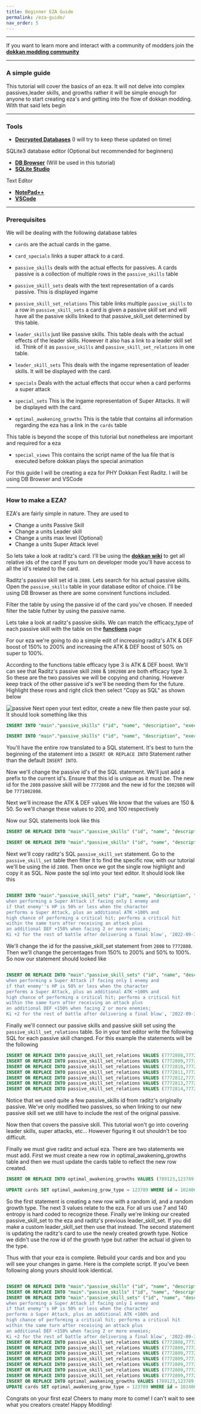 ```yaml
---
title: Beginner EZA Guide
permalink: /eza-guide/
nav_order: 5
---
```



---
If you want to learn more and interact with a community of modders join the [**dokkan modding community**](https://discord.gg/dokkanmods)



----
### A simple guide
This tutorial will cover the basics of an eza. It will not 
delve into complex passives,leader skills, and growths rather it will 
be simple enough for anyone to start creating eza's and
getting into the flow of dokkan modding. With that said 
lets begin


----
### Tools 

- [**Decrypted Databases**](https://dokkanentropy.com/modding/jp.db) (I will try to keep these updated on time)

SQLite3 database editor (Optional but recommended for beginners)

- [**DB Browser**](https://sqlitebrowser.org/) (Will be used in this tutorial) 
- [**SQLite Studio**](https://www.sqlitestudio.pl/)


Text Editor

- [**NotePad++**](https://notepad-plus-plus.org/) 
- [**VSCode**](https://code.visualstudio.com/) 


----

### Prerequisites

We will be dealing with the following database tables


- `cards` are the actual cards in the game.
- `card_specials` links a super attack to a card.
- `passive_skills` deals with the actual effects for passives. 
A cards passive is a collection of multiple rows in the `passive_skills` table
- `passive_skill_sets` deals with the text representation of a cards passive. This is displayed ingame
- `passive_skill_set_relations` This table links multiple `passive_skills` to a row in `passive_skill_sets`
a card is given a passive skill set and will have all the passive skills linked to that passive_skill_set determined 
by this table.
- `leader_skills` just like passive skills. This table deals with the actual effects of the leader skills. However it also has a link
to a leader skill set id. Think of it as `passive_skills` and `passive_skill_set_relations` in one table.
- `leader_skill_sets` This deals with the ingame representation of leader skills. It will be displayed with the card.

- `specials` Deals with the actual effects that occur when a card performs a super attack

- `special_sets` This is the ingame representation of Super Attacks. It will be displayed with the card.

- `optimal_awakening_growths` This is the table that contains all information regarding the eza has a link in the `cards` table

This table is beyond the scope of this tutorial but nonetheless are important and required for a eza

- `special_views` This contains the script name of the lua file that is executed before dokkan plays the special animation

For this guide I will be creating a eza for PHY Dokkan Fest Raditz.
I will be using DB Browser and VSCode


---



### How to make a EZA?


EZA's are fairly simple in nature. They are used to 
- Change a units Passive Skill
- Change a units Leader skill
- Change a units max level (Optional)
- Change a units Super Attack level

So lets take a look at raditz's card. I'll be using the [**dokkan wiki**](https://dokkan.wiki) to get all relative ids of the card
If you turn on developer mode you'll have access to all the id's related to the card.

Raditz's passive skill set id is `2808`. Lets search for his actual passive skills. Open the `passive_skills` table in your database editor of choice. I'll be using DB Browser as 
there are some convinent functions included. 

Filter the table by using the passive id of the card you've chosen. If needed filter the table futher by using the passive name.

Lets take a look at raditz's passive skills.
We can match the efficacy_type of each passive skill with the table on
the [**functions**](/functions/) page 

For our eza we're going to do a simple edit of increasing raditz's ATK & DEF boost of 150% to 200% and
increasing the ATK & DEF boost of 50% on super to 100%.

According to the functions table efficacy type 3 is ATK & DEF boost. 
We'll can see that Raditz's passive skill `2808` & `1002808` are both efficacy type 3.
So these are the two passives we will be copying and chaning. However keep track of the other passive id's
we'll be needing them for the future.
Highlight these rows and right click then select "Copy as SQL" as shown below

![passive](/imgs/passive_select.png)
Next open your text editor, create a new file then paste your sql.
It should look something like this 
```sql
INSERT INTO "main"."passive_skills" ("id", "name", "description", "exec_timing_type", "efficacy_type", "target_type", "sub_target_type_set_id", "passive_skill_effect_id", "calc_option", "turn", "is_once", "probability", "causality_conditions", "eff_value1", "eff_value2", "eff_value3", "created_at", "updated_at") VALUES ('2808', 'Raditz''s Enforcement', '自身のATKとDEF150%UP&敵が1体のとき必殺技発動時に更にATKとDEF50%UPし、必殺技発動時に敵のHPが50%以下のとき更にATK100%UPし、高確率で会心が発動&敵が2体以上のときは更にDEF150%UPし、攻撃を受けるとそのターン中、必ず会心が発動&敵にとどめを刺すとバトル中自身の気力+2', '1', '3', '1', '0', '', '2', '1', '0', '100', '', '150', '150', '0', '2022-09-30 11:44:04.438118', '2022-09-30 11:44:04.438118');
```


```sql
INSERT INTO "main"."passive_skills" ("id", "name", "description", "exec_timing_type", "efficacy_type", "target_type", "sub_target_type_set_id", "passive_skill_effect_id", "calc_option", "turn", "is_once", "probability", "causality_conditions", "eff_value1", "eff_value2", "eff_value3", "created_at", "updated_at") VALUES ('1002808', 'Raditz''s Enforcement', '自身のATKとDEF150%UP&敵が1体のとき必殺技発動時に更にATKとDEF50%UPし、必殺技発動時に敵のHPが50%以下のとき更にATK100%UPし、高確率で会心が発動&敵が2体以上のときは更にDEF150%UPし、攻撃を受けるとそのターン中、必ず会心が発動&敵にとどめを刺すとバトル中自身の気力+2', '4', '3', '1', '0', '', '2', '1', '0', '100', '{"source":"1388&1387","compiled":["&",1388,1387]}', '50', '50', '0', '2022-09-30 11:44:22.811827', '2022-09-30 11:44:22.811827');
```


You'll have the entire row translated to a SQL statement. It's best to turn the beginning of the statement
into a `INSERT OR REPLACE INTO` Statement rather than the default `INSERT INTO`. 


Now we'll change the passive id's of the SQL statement. We'll just add a prefix to the current id's. 
Ensure that this id is unique as it must be. The new id for the `2808` passive skill will be `7772808`
and the new id for the `1002808` will be `7771002808`.

Next we'll increase the ATK & DEF values
We know that the values are 150 & 50. So we'll change these values to 200, and 100 respectively

Now our SQL statements look like this
```sql
INSERT OR REPLACE INTO "main"."passive_skills" ("id", "name", "description", "exec_timing_type", "efficacy_type", "target_type", "sub_target_type_set_id", "passive_skill_effect_id", "calc_option", "turn", "is_once", "probability", "causality_conditions", "eff_value1", "eff_value2", "eff_value3", "created_at", "updated_at") VALUES ('7772808', 'Raditz''s Enforcement', '自身のATKとDEF150%UP&敵が1体のとき必殺技発動時に更にATKとDEF50%UPし、必殺技発動時に敵のHPが50%以下のとき更にATK100%UPし、高確率で会心が発動&敵が2体以上のときは更にDEF150%UPし、攻撃を受けるとそのターン中、必ず会心が発動&敵にとどめを刺すとバトル中自身の気力+2', '1', '3', '1', '0', '', '2', '1', '0', '100', '', '200', '200', '0', '2022-09-30 11:44:04.438118', '2022-09-30 11:44:04.438118');
```


```sql
INSERT OR REPLACE INTO "main"."passive_skills" ("id", "name", "description", "exec_timing_type", "efficacy_type", "target_type", "sub_target_type_set_id", "passive_skill_effect_id", "calc_option", "turn", "is_once", "probability", "causality_conditions", "eff_value1", "eff_value2", "eff_value3", "created_at", "updated_at") VALUES ('7771002808', 'Raditz''s Enforcement', '自身のATKとDEF150%UP&敵が1体のとき必殺技発動時に更にATKとDEF50%UPし、必殺技発動時に敵のHPが50%以下のとき更にATK100%UPし、高確率で会心が発動&敵が2体以上のときは更にDEF150%UPし、攻撃を受けるとそのターン中、必ず会心が発動&敵にとどめを刺すとバトル中自身の気力+2', '4', '3', '1', '0', '', '2', '1', '0', '100', '{"source":"1388&1387","compiled":["&",1388,1387]}', '100', '100', '0', '2022-09-30 11:44:22.811827', '2022-09-30 11:44:22.811827');
```


Next we'll copy raditz's SQL `passive_skill_set` statement. Go to the `passive_skill_set` table
then filter it to find the specific row, with our tutorial we'll be using the id `2808`. Then once we got the single row
highlight and copy it as SQL.
Now paste the sql into your text editor. 
It should look like this 

```sql

INSERT INTO "main"."passive_skill_sets" ("id", "name", "description", "created_at", "updated_at") VALUES ('2808', 'Raditz''s Enforcement', 'ATK & DEF +150%; plus an additional ATK & DEF +50% 
when performing a Super Attack if facing only 1 enemy and 
if that enemy''s HP is 50% or less when the character 
performs a Super Attack, plus an additional ATK +100% and 
high chance of performing a critical hit; performs a critical hit 
within the same turn after receiving an attack plus 
an additional DEF +150% when facing 2 or more enemies; 
Ki +2 for the rest of battle after delivering a final blow', '2022-09-30 11:43:49.006735', '2022-09-30 11:43:49.006735');

```

We'll change the id for the passive_skill_set statement from `2808` to `7772808`.
Then we'll change the percentages from 150% to 200% and 50% to 100%. 
So now our statement should looked like 

```sql

INSERT OR REPLACE INTO "main"."passive_skill_sets" ("id", "name", "description", "created_at", "updated_at") VALUES ('7772808', 'Raditz''s Enforcement', 'ATK & DEF +200%; plus an additional ATK & DEF +100% 
when performing a Super Attack if facing only 1 enemy and 
if that enemy''s HP is 50% or less when the character 
performs a Super Attack, plus an additional ATK +100% and 
high chance of performing a critical hit; performs a critical hit 
within the same turn after receiving an attack plus 
an additional DEF +150% when facing 2 or more enemies; 
Ki +2 for the rest of battle after delivering a final blow', '2022-09-30 11:43:49.006735', '2022-09-30 11:43:49.006735');

```

Finally we'll connect our passive skills and passive skill set using the `passive_skill_set_relations` table. 
So in your text editor write the following SQL for each passive skill changed. For this example the statements will be the following
```sql
INSERT OR REPLACE INTO passive_skill_set_relations VALUES (7772808,7772808,7772808,DATETIME('now'),DATETIME('now'));
INSERT OR REPLACE INTO passive_skill_set_relations VALUES (7772809,7772808,7771002808,DATETIME('now'),DATETIME('now'));
INSERT OR REPLACE INTO passive_skill_set_relations VALUES (7772810,7772808,2002808,DATETIME('now'),DATETIME('now'));
INSERT OR REPLACE INTO passive_skill_set_relations VALUES (7772811,7772808,3002808,DATETIME('now'),DATETIME('now'));
INSERT OR REPLACE INTO passive_skill_set_relations VALUES (7772812,7772808,4002808,DATETIME('now'),DATETIME('now'));
INSERT OR REPLACE INTO passive_skill_set_relations VALUES (7772813,7772808,5002808,DATETIME('now'),DATETIME('now'));
INSERT OR REPLACE INTO passive_skill_set_relations VALUES (7772814,7772808,6002808,DATETIME('now'),DATETIME('now'));

```

Notice that we used quite a few passive_skills id from raditz's originally passive. We've only modified two passives, so when linking to our new
passive skill set we still have to include the rest of the original passive.

Now then that covers the passive skill. This tutorial won't go into covering leader skills, super attacks, etc... However figuring it out shouldn't be too difficult.

Finally we must give raditz and actual eza. There are two statements we must add. First we must create a new row in optimal_awakening_growths table and then we must 
update the cards table to reflect the new row created. 

```sql
INSERT OR REPLACE INTO optimal_awakening_growths VALUES (789123,123789,7,140,15,7772808,102406);

UPDATE cards SET optimal_awakening_grow_type = 123789 WHERE id = 1024061;
```
So the first statement is creating a new row with a random id, and a random growth type. The next 3 values relate to the eza. For all urs use 7 and 140 entropy is hard coded to recognize these.
Finally we're linking our created passive_skill_set to the eza and raditz's previous leader_skill_set. If you did make a custom leader_skill_set then use that instead.
The second statement is updating the raditz's card to use the newly created growth type. Notice we didn't use the row id of the growth type but rather the actual id given to the type.

Thus with that your eza is complete. Rebuild your cards and box and you will see your changes in game.
Here is the complete script. If you've been following along yours should look identical. 
```sql

INSERT OR REPLACE INTO "main"."passive_skills" ("id", "name", "description", "exec_timing_type", "efficacy_type", "target_type", "sub_target_type_set_id", "passive_skill_effect_id", "calc_option", "turn", "is_once", "probability", "causality_conditions", "eff_value1", "eff_value2", "eff_value3", "created_at", "updated_at") VALUES ('7772808', 'Raditz''s Enforcement', '自身のATKとDEF150%UP&敵が1体のとき必殺技発動時に更にATKとDEF50%UPし、必殺技発動時に敵のHPが50%以下のとき更にATK100%UPし、高確率で会心が発動&敵が2体以上のときは更にDEF150%UPし、攻撃を受けるとそのターン中、必ず会心が発動&敵にとどめを刺すとバトル中自身の気力+2', '1', '3', '1', '0', '', '2', '1', '0', '100', '', '200', '200', '0', '2022-09-30 11:44:04.438118', '2022-09-30 11:44:04.438118');
INSERT OR REPLACE INTO "main"."passive_skills" ("id", "name", "description", "exec_timing_type", "efficacy_type", "target_type", "sub_target_type_set_id", "passive_skill_effect_id", "calc_option", "turn", "is_once", "probability", "causality_conditions", "eff_value1", "eff_value2", "eff_value3", "created_at", "updated_at") VALUES ('7771002808', 'Raditz''s Enforcement', '自身のATKとDEF150%UP&敵が1体のとき必殺技発動時に更にATKとDEF50%UPし、必殺技発動時に敵のHPが50%以下のとき更にATK100%UPし、高確率で会心が発動&敵が2体以上のときは更にDEF150%UPし、攻撃を受けるとそのターン中、必ず会心が発動&敵にとどめを刺すとバトル中自身の気力+2', '4', '3', '1', '0', '', '2', '1', '0', '100', '{"source":"1388&1387","compiled":["&",1388,1387]}', '100', '100', '0', '2022-09-30 11:44:22.811827', '2022-09-30 11:44:22.811827');
INSERT OR REPLACE INTO "main"."passive_skill_sets" ("id", "name", "description", "created_at", "updated_at") VALUES ('7772808', 'Raditz''s Enforcement', 'ATK & DEF +200%; plus an additional ATK & DEF +100% 
when performing a Super Attack if facing only 1 enemy and 
if that enemy''s HP is 50% or less when the character 
performs a Super Attack, plus an additional ATK +100% and 
high chance of performing a critical hit; performs a critical hit 
within the same turn after receiving an attack plus 
an additional DEF +150% when facing 2 or more enemies; 
Ki +2 for the rest of battle after delivering a final blow', '2022-09-30 11:43:49.006735', '2022-09-30 11:43:49.006735');
INSERT OR REPLACE INTO passive_skill_set_relations VALUES (7772808,7772808,7772808,DATETIME('now'),DATETIME('now'));
INSERT OR REPLACE INTO passive_skill_set_relations VALUES (7772809,7772808,7771002808,DATETIME('now'),DATETIME('now'));
INSERT OR REPLACE INTO passive_skill_set_relations VALUES (7772809,7772808,2002808,DATETIME('now'),DATETIME('now'));
INSERT OR REPLACE INTO passive_skill_set_relations VALUES (7772809,7772808,3002808,DATETIME('now'),DATETIME('now'));
INSERT OR REPLACE INTO passive_skill_set_relations VALUES (7772809,7772808,4002808,DATETIME('now'),DATETIME('now'));
INSERT OR REPLACE INTO passive_skill_set_relations VALUES (7772809,7772808,5002808,DATETIME('now'),DATETIME('now'));
INSERT OR REPLACE INTO passive_skill_set_relations VALUES (7772809,7772808,6002808,DATETIME('now'),DATETIME('now'));
INSERT OR REPLACE INTO optimal_awakening_growths VALUES (789123,123789,7,140,15,7772808,102406);
UPDATE cards SET optimal_awakening_grow_type = 123789 WHERE id = 1024061;

``` 

Congrats on your first eza! Cheers to many more to come! I can't wait to see what you creators create! 
Happy Modding!

